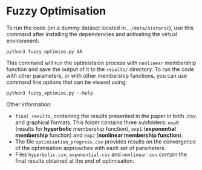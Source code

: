 # Fuzzy Optimisation

To run the code (on a dummy dataset located in`../data/historic`), use this command after installing the dependencies and activating the virtual environment:

`python3 fuzzy_optimise.py GA`

This command will run the optimistaion process with `nonlinear` membership function and save the output of it to the `results/` directory. To run the code with other parameters, or with other membership functions, you can use command line options that can be viewed using: 

`python3 fuzzy_optimise.py --help`


Other information:

- `final_results`, containing the results presented in the paper in both .csv and graphical formats. This folder contains three subfolders: `exp0` (results for **hyperbolic** membership function), `exp1` (**exponential membership** function) and `exp2` (**nonlinear membership function**).
- The file `optimisation_progress.csv` provides results on the convergence of the optimisation approaches with each set of parameters.
- Files `hyperbolic.csv`, `exponential.csv` and `nonlinear.csv` contain the final results obtained at the end of optimisation. 